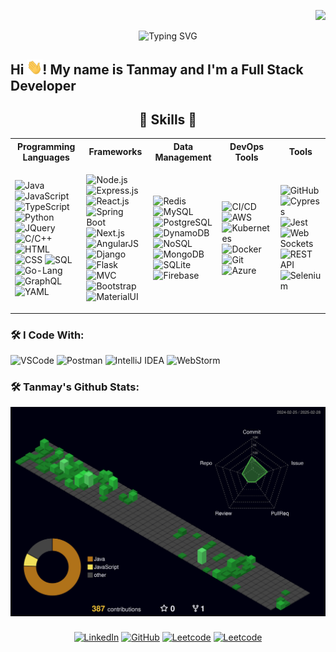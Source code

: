 <p align="right">
  <img src="https://komarev.com/ghpvc/?username=tanmay-kapoor&color=green">
</p>

<div align="center">
  <img src="https://readme-typing-svg.demolab.com?font=Fira+Code&pause=1000&color=F7B93E&center=true&vCenter=true&random=false&width=435&lines=Welcome+to+my+GitHub!;Full+Stack+Developer;Building+cool+things+with+code!" alt="Typing SVG" />
</div>



<h2 align="left">Hi <img src="https://raw.githubusercontent.com/ABSphreak/ABSphreak/master/gifs/Hi.gif" width="25px" />! My name is Tanmay and I'm a Full Stack Developer</h2>

<h2 align="center">🧠 Skills 🧠</h2>

<table>
<tr>
<th>Programming Languages</th>
<th>Frameworks</th>
<th>Data Management</th>
<th>DevOps Tools</th>
<th>Tools</th>
</tr>
<tr>
<td>

![Java](https://img.shields.io/badge/Java-%23ED8B00.svg?logo=openjdk&logoColor=white)
![JavaScript](https://img.shields.io/badge/-JavaScript-F7DF1E?style=flat&logo=javascript&logoColor=black)
![TypeScript](https://img.shields.io/badge/-TypeScript-007ACC?style=flat&logo=typescript&logoColor=white)
![Python](https://img.shields.io/badge/-Python-3776AB?style=flat&logo=Python&logoColor=white)
![JQuery](https://img.shields.io/badge/-jQuery-0769AD?style=flat&logo=jquery&logoColor=white)
![C/C++](https://img.shields.io/badge/-C%2FC%2B%2B-00599C?style=flat&logo=cplusplus&logoColor=white)
![HTML](https://img.shields.io/badge/-HTML-E34F26?style=flat&logo=html5&logoColor=white)
![CSS](https://img.shields.io/badge/-CSS-1572B6?style=flat&logo=css3&logoColor=white)
![SQL](https://img.shields.io/badge/-SQL-4479A1?style=flat&logo=MySQL&logoColor=white)
![Go-Lang](https://img.shields.io/badge/-Go-00ADD8?style=flat&logo=go&logoColor=white)
![GraphQL](https://img.shields.io/badge/-GraphQL-E10098?style=flat&logo=graphql&logoColor=white)
![YAML](https://img.shields.io/badge/YAML-CB171E?logo=yaml&logoColor=fff)

</td>
<td>

![Node.js](https://img.shields.io/badge/-Node.js-43853D?style=flat&logo=node-dot-js&logoColor=white)
![Express.js](https://img.shields.io/badge/-Express.js-000000?style=flat&logo=express&logoColor=white)
![React.js](https://img.shields.io/badge/-React.js-20232A?style=flat&logo=react&logoColor=61DAFB)
![Spring Boot](https://img.shields.io/badge/-Spring%20Boot-6DB33F?style=flat&logo=spring&logoColor=white)
![Next.js](https://img.shields.io/badge/Next.js-black?logo=next.js&logoColor=white)
![AngularJS](https://img.shields.io/badge/-AngularJS-E23237?style=flat&logo=angularjs&logoColor=white)
![Django](https://img.shields.io/badge/-Django-092E20?style=flat&logo=django&logoColor=white)
![Flask](https://img.shields.io/badge/-Flask-000000?style=flat&logo=flask&logoColor=white)
![MVC](https://img.shields.io/badge/-MVC-000000?style=flat)
![Bootstrap](https://img.shields.io/badge/-Bootstrap-563D7C?style=flat&logo=bootstrap&logoColor=white)
![MaterialUI](https://img.shields.io/badge/Material%20UI-007FFF?style=for-the-badge&logo=mui&logoColor=white)

</td>
<td>

![Redis](https://img.shields.io/badge/Redis-%23DD0031.svg?logo=redis&logoColor=white)
![MySQL](https://img.shields.io/badge/-MySQL-4479A1?style=flat&logo=mysql&logoColor=white)
![PostgreSQL](https://img.shields.io/badge/-PostgreSQL-316192?style=flat&logo=postgresql&logoColor=white)
![DynamoDB](https://img.shields.io/badge/DynamoDB-4053D6?logo=amazondynamodb&logoColor=fff)
![NoSQL](https://img.shields.io/badge/-NoSQL-000000?style=flat&logo=mongodb&logoColor=white)
![MongoDB](https://img.shields.io/badge/-MongoDB-47A248?style=flat&logo=mongodb&logoColor=white)
![SQLite](https://img.shields.io/badge/SQLite-%2307405e.svg?logo=sqlite&logoColor=white)
![Firebase](https://img.shields.io/badge/Firebase-039BE5?logo=Firebase&logoColor=white&color=yellow)

</td>
<td>

![CI/CD](https://img.shields.io/badge/-CI%2FCD-000000?style=flat)
![AWS](https://img.shields.io/badge/-AWS-FF9900?style=flat&logo=amazonaws&logoColor=white)
![Kubernetes](https://img.shields.io/badge/-Kubernetes-326CE5?style=flat&logo=kubernetes&logoColor=white)
![Docker](https://img.shields.io/badge/-Docker-2496ED?style=flat&logo=docker&logoColor=white)
![Git](https://img.shields.io/badge/-Git-F05032?style=flat&logo=git&logoColor=white)
![Azure](https://img.shields.io/badge/-Azure-0089D6?style=flat&logo=microsoftazure&logoColor=white)

</td>
<td>

![GitHub](https://img.shields.io/badge/-GitHub-181717?style=flat&logo=github&logoColor=white)
![Cypress](https://img.shields.io/badge/Cypress-69D3A7?logo=cypress&logoColor=fff)
![Jest](https://img.shields.io/badge/Jest-C21325?logo=jest&logoColor=fff)
![Web Sockets](https://img.shields.io/badge/-Web%20Sockets-000000?style=flat)
![REST API](https://img.shields.io/badge/-REST%20API-000000?style=flat)
![Selenium](https://img.shields.io/badge/Selenium-43B02A?logo=selenium&logoColor=fff)

</td>
</tr>
</table>


### 🛠️ I Code With:
![VSCode](https://img.shields.io/badge/VSCode-0078d7?logo=visualstudiocode&logoColor=white)
![Postman](https://img.shields.io/badge/Postman-FF6C37?logo=postman&logoColor=white)
![IntelliJ IDEA](https://img.shields.io/badge/IntelliJ%20IDEA-000000?style=flat&logo=intellijidea&logoColor=white&color=blueviolet)
![WebStorm](https://img.shields.io/badge/WebStorm-000000?style=flat&logo=webstorm&logoColor=white&color=0095D5)


### 🛠️ Tanmay's Github Stats:
![Tanmay's Github Stats](profile-3d-contrib/profile-night-green.svg)


###

<p align="center">
  <a href="https://www.linkedin.com/in/tanmay-kapoor" target="_blank"><img alt="LinkedIn" src="https://img.shields.io/badge/LinkedIn-Tanmay%20Kapoor-blue?logo=linkedIn&logoColor=blue"></a>
  <a href="https://github.com/tanmay-kapoor" target="_blank"><img alt="GitHub" src="https://img.shields.io/badge/GitHub-green?logo=github&logoColor=gray"></a>
  <a href="https://leetcode.com/u/tanmaykapoor/" target="_blank"><img alt="Leetcode" src="https://img.shields.io/badge/LeetCode-tanmaykapoor-yellow?logo=leetcode&logoColor=yellow"></a>
  <a href="https://www.hackerrank.com/profile/tanmaykapoor" target="_blank"><img alt="Leetcode" src="https://img.shields.io/badge/HackerRank-Tanmay-informational?logo=hackerrank&logoColor=brightgreen"></a>
</p>

###







